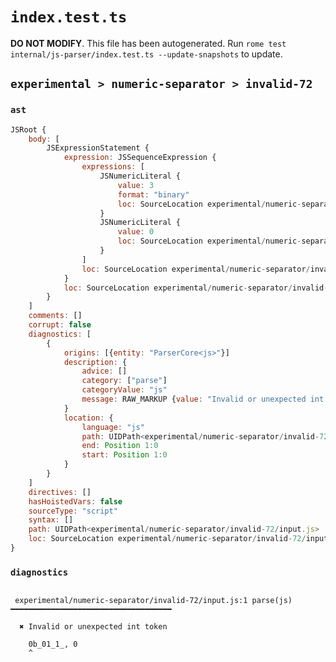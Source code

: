 # `index.test.ts`

**DO NOT MODIFY**. This file has been autogenerated. Run `rome test internal/js-parser/index.test.ts --update-snapshots` to update.

## `experimental > numeric-separator > invalid-72`

### `ast`

```javascript
JSRoot {
	body: [
		JSExpressionStatement {
			expression: JSSequenceExpression {
				expressions: [
					JSNumericLiteral {
						value: 3
						format: "binary"
						loc: SourceLocation experimental/numeric-separator/invalid-72/input.js 1:0-1:8
					}
					JSNumericLiteral {
						value: 0
						loc: SourceLocation experimental/numeric-separator/invalid-72/input.js 1:10-1:11
					}
				]
				loc: SourceLocation experimental/numeric-separator/invalid-72/input.js 1:0-1:11
			}
			loc: SourceLocation experimental/numeric-separator/invalid-72/input.js 1:0-1:11
		}
	]
	comments: []
	corrupt: false
	diagnostics: [
		{
			origins: [{entity: "ParserCore<js>"}]
			description: {
				advice: []
				category: ["parse"]
				categoryValue: "js"
				message: RAW_MARKUP {value: "Invalid or unexpected int token"}
			}
			location: {
				language: "js"
				path: UIDPath<experimental/numeric-separator/invalid-72/input.js>
				end: Position 1:0
				start: Position 1:0
			}
		}
	]
	directives: []
	hasHoistedVars: false
	sourceType: "script"
	syntax: []
	path: UIDPath<experimental/numeric-separator/invalid-72/input.js>
	loc: SourceLocation experimental/numeric-separator/invalid-72/input.js 1:0-2:0
}
```

### `diagnostics`

```

 experimental/numeric-separator/invalid-72/input.js:1 parse(js) ━━━━━━━━━━━━━━━━━━━━━━━━━━━━━━━━━━━━

  ✖ Invalid or unexpected int token

    0b_01_1_, 0
    ^


```
